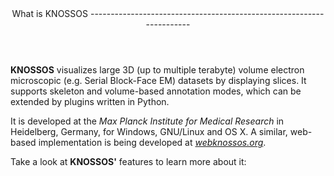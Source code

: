 <header class="major">
What is KNOSSOS<span class="__icon"><i class="fa fa-question"></i></span>
---------------------------------------------------------------------
</header>

**KNOSSOS** visualizes large 3D (up to multiple terabyte) volume electron microscopic (e.g. Serial Block-Face EM) datasets by displaying slices. It supports skeleton and volume-based annotation modes, which can be extended by plugins written in Python.

It is developed at the *Max Planck Institute for Medical Research* in Heidelberg, Germany, for Windows, GNU/Linux and OS X. A similar, web-based implementation is being developed at [*webknossos.org*](https://webknossos.org).

Take a look at **KNOSSOS'** features to learn more about it: